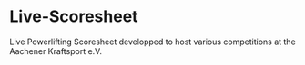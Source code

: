 # Live-Scoresheet
Live Powerlifting Scoresheet developped to host various competitions at the Aachener Kraftsport e.V.
